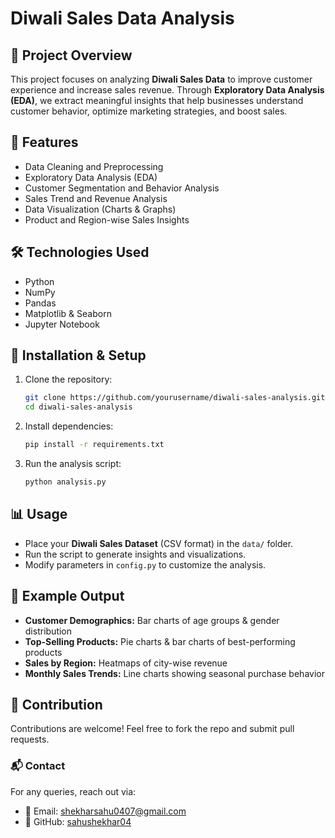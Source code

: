 # Diwali Sales Data Analysis

## 📌 Project Overview
This project focuses on analyzing **Diwali Sales Data** to improve customer experience and increase sales revenue. Through **Exploratory Data Analysis (EDA)**, we extract meaningful insights that help businesses understand customer behavior, optimize marketing strategies, and boost sales.

## 🚀 Features
- Data Cleaning and Preprocessing
- Exploratory Data Analysis (EDA)
- Customer Segmentation and Behavior Analysis
- Sales Trend and Revenue Analysis
- Data Visualization (Charts & Graphs)
- Product and Region-wise Sales Insights


## 🛠️ Technologies Used
- Python
- NumPy
- Pandas 
- Matplotlib & Seaborn 
- Jupyter Notebook

## 🔧 Installation & Setup
1. Clone the repository:
   ```bash
   git clone https://github.com/yourusername/diwali-sales-analysis.git
   cd diwali-sales-analysis
   ```
2. Install dependencies:
   ```bash
   pip install -r requirements.txt
   ```
3. Run the analysis script:
   ```bash
   python analysis.py
   ```

## 📊 Usage
- Place your **Diwali Sales Dataset** (CSV format) in the `data/` folder.
- Run the script to generate insights and visualizations.
- Modify parameters in `config.py` to customize the analysis.

## 📌 Example Output
- **Customer Demographics:** Bar charts of age groups & gender distribution
- **Top-Selling Products:** Pie charts & bar charts of best-performing products
- **Sales by Region:** Heatmaps of city-wise revenue
- **Monthly Sales Trends:** Line charts showing seasonal purchase behavior

## 🤝 Contribution
Contributions are welcome! Feel free to fork the repo and submit pull requests.

### 📬 Contact
For any queries, reach out via:
- 📧 Email: shekharsahu0407@gmail.com
- 🔗 GitHub: [sahushekhar04](https://github.com/sahushekhar04)

